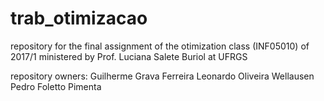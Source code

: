 # trab_otimizacao
repository for the final assignment of the otimization class (INF05010) of 2017/1 ministered by Prof. Luciana Salete Buriol at UFRGS 

repository owners:
Guilherme Grava Ferreira
Leonardo Oliveira Wellausen
Pedro Foletto Pimenta
